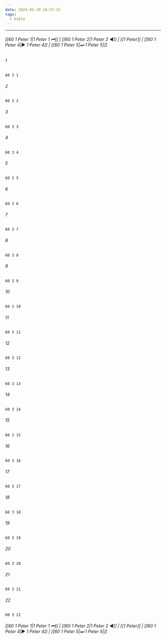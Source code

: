 ```yaml
---
date: 2024-05-29 16:27:32
tags:
  - bible
---
```

___

###### [[60 1 Peter 1|1 Peter 1 ⏮]] | [[60 1 Peter 2|1 Peter 2 ◀]] | [[1 Peter]] | [[60 1 Peter 4|▶ 1 Peter 4]] | [[60 1 Peter 5|⏭ 1 Peter 5|]]

###### 1
``` verse
60 3 1 
```
###### 2
``` verse
60 3 2 
```
###### 3
``` verse
60 3 3 
```
###### 4
``` verse
60 3 4 
```
###### 5
``` verse
60 3 5 
```
###### 6
``` verse
60 3 6 
```
###### 7
``` verse
60 3 7 
```
###### 8
``` verse
60 3 8 
```
###### 9
``` verse
60 3 9 
```
###### 10
``` verse
60 3 10 
```
###### 11
``` verse
60 3 11 
```
###### 12
``` verse
60 3 12 
```
###### 13
``` verse
60 3 13 
```
###### 14
``` verse
60 3 14 
```
###### 15
``` verse
60 3 15 
```
###### 16
``` verse
60 3 16 
```
###### 17
``` verse
60 3 17 
```
###### 18
``` verse
60 3 18 
```
###### 19
``` verse
60 3 19 
```
###### 20
``` verse
60 3 20 
```
###### 21
``` verse
60 3 21 
```
###### 22
``` verse
60 3 22 
```

###### [[60 1 Peter 1|1 Peter 1 ⏮]] | [[60 1 Peter 2|1 Peter 2 ◀]] | [[1 Peter]] | [[60 1 Peter 4|▶ 1 Peter 4]] | [[60 1 Peter 5|⏭ 1 Peter 5|]]

